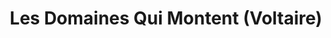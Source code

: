 ---
title: Les Domaines Qui Montent (Voltaire)
description: Ils vendent la bouteille “Le planteur” 👌🏻.
lat: '48.8568315'
lon: '2.381209300000001'
address: 136 Boulevard Voltaire, 75011 Paris, France
website: Les Domaines Qui Montent Voltaire
tags: commerce cave-à-vin
---